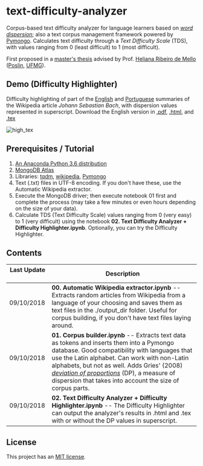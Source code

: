 # text-difficulty-analyzer
Corpus-based text difficulty analyzer for language learners based on [*word dispersion*](http://www.linguistics.ucsb.edu/faculty/stgries/research/2008_STG_Dispersion_IJCL.pdf); also a text corpus management framework powered by [Pymongo](https://anaconda.org/conda-forge/pymongo). Calculates text difficulty through a *Text Difficulty Scale* (TDS), with values ranging from 0 (least difficult) to 1 (most difficult).

First proposed in a [master's thesis](http://buscatextual.cnpq.br/buscatextual/visualizacv.do?id=K4479428E6) advised by Prof. [Heliana Ribeiro de Mello](http://www.letras.ufmg.br/profs/helianamello/) ([Poslin](http://www.poslin.letras.ufmg.br/), [UFMG](https://ufmg.br/)).

## Demo (Difficulty Highlighter)

Difficulty highlighting of part of the [English](https://en.wikipedia.org/wiki/Johann_Sebastian_Bach) and [Portuguese](https://pt.wikipedia.org/wiki/Johann_Sebastian_Bach) summaries of the Wikipedia article *Johann Sebastian Bach*, with dispersion values represented in superscript. Download the English version in [.pdf](https://www.dropbox.com/s/gfnfpdvd3njy8e0/bach_en_highlighted.pdf?dl=0), [.html](https://www.dropbox.com/s/eqtv23cni9ydo9w/bach_en_highlighted.html?dl=0), and [.tex](https://www.dropbox.com/s/lik3jfgureka9v7/bach_en_highlighted.tex?dl=0)

![high_tex](https://www.dropbox.com/s/qrkpmftgglfngs2/GIF-Github-LaTeX.gif?raw=1)


## Prerequisites / Tutorial
1. [An Anaconda Python 3.6 distribution](https://www.anaconda.com/download/)
2. [MongoDB Atlas](https://www.mongodb.com/download-center?jmp=nav)
3. Libraries: [tqdm](https://anaconda.org/conda-forge/tqdm), [wikipedia](https://anaconda.org/conda-forge/wikipedia), [Pymongo](https://anaconda.org/conda-forge/pymongo)
4. Text (.txt) files in UTF-8 encoding. If you don't have these, use the Automatic Wikipedia extractor.
5. Execute the MongoDB driver; then execute notebook 01 first and complete the process (may take a few minutes or even hours depending on the size of your data).
6. Calculate TDS (Text Difficulty Scale) values ranging from 0 (very easy) to 1 (very difficult) using the notebook **02. Text Difficulty Analyzer + Difficulty Highlighter.ipynb**. Optionally, you can try the Difficulty Highlighter.

## Contents
| Last Update          | Description        |
| ------------- | ------------- |    
| 09/10/2018      | **00. Automatic Wikipedia extractor.ipynb** -- Extracts random articles from Wikipedia from a language of your choosing and saves them as text files in the ./output_dir folder. Useful for corpus building, if you don't have text files laying around.| 
| 09/10/2018      | **01. Corpus builder.ipynb** -- Extracts text data as tokens and inserts them into a Pymongo database. Good compatibility with languages that use the Latin alphabet. Can work with non-Latin alphabets, but not as well. Adds Gries' (2008) [*deviation of proportions*](http://www.linguistics.ucsb.edu/faculty/stgries/research/2008_STG_Dispersion_IJCL.pdf) (DP), a measure of dispersion that takes into account the size of corpus parts. | 
| 09/10/2018      | **02. Text Difficulty Analyzer + Difficulty Highlighter.ipynb** -- The Difficulty Highlighter can output the analyzer's results in .html and .tex with or without the DP values in superscript.|

## License

This project has an [MIT license](https://opensource.org/licenses/MIT).
